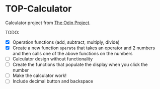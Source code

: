 # TOP-Calculator
Calculator project from [The Odin Project](https://www.theodinproject.com/paths/foundations/courses/foundations/lessons/calculator).

TODO:
- [x] Operation functions (add, subtract, multiply, divide)
- [x] Create a new function `operate` that takes an operator and 2 numbers and then calls one of the above functions on the numbers
- [ ] Calculator design without functionality
- [ ] Create the functions that populate the display when you click the number
- [ ] Make the calculator work!
- [ ] Include decimal button and backspace 